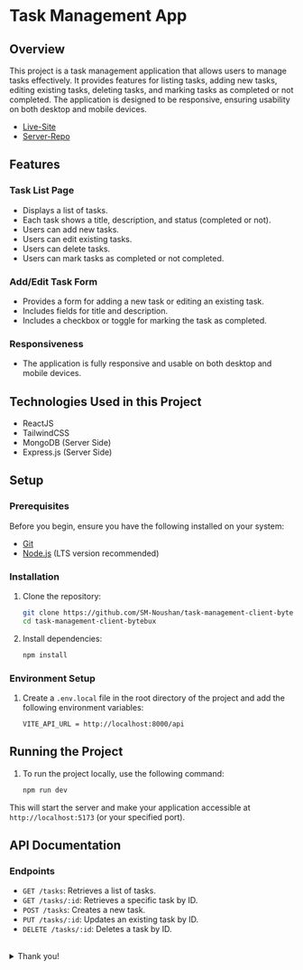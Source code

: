 # Task Management App

## Overview

This project is a task management application that allows users to manage tasks effectively. It provides features for listing tasks, adding new tasks, editing existing tasks, deleting tasks, and marking tasks as completed or not completed. The application is designed to be responsive, ensuring usability on both desktop and mobile devices.

- [Live-Site](https://task-management-bytebux.vercel.app)
- [Server-Repo](https://github.com/SM-Noushan/task-management-server-bytebux)

## Features

### Task List Page

- Displays a list of tasks.
- Each task shows a title, description, and status (completed or not).
- Users can add new tasks.
- Users can edit existing tasks.
- Users can delete tasks.
- Users can mark tasks as completed or not completed.

### Add/Edit Task Form

- Provides a form for adding a new task or editing an existing task.
- Includes fields for title and description.
- Includes a checkbox or toggle for marking the task as completed.

### Responsiveness

- The application is fully responsive and usable on both desktop and mobile devices.

## Technologies Used in this Project

- ReactJS
- TailwindCSS
- MongoDB (Server Side)
- Express.js (Server Side)

## Setup

### Prerequisites

Before you begin, ensure you have the following installed on your system:

- [Git](https://git-scm.com/downloads)
- [Node.js](https://nodejs.org/) (LTS version recommended)

### Installation

1. Clone the repository:

   ```bash
   git clone https://github.com/SM-Noushan/task-management-client-bytebux
   cd task-management-client-bytebux
   ```

2. Install dependencies:

   ```bash
   npm install
   ```

### Environment Setup

1. Create a `.env.local` file in the root directory of the project and add the following environment variables:

   ```dotenv
   VITE_API_URL = http://localhost:8000/api
   ```

## Running the Project

1. To run the project locally, use the following command:

   ```bash
   npm run dev
   ```

This will start the server and make your application accessible at `http://localhost:5173` (or your specified port).

## API Documentation

### Endpoints

- `GET /tasks`: Retrieves a list of tasks.
- `GET /tasks/:id`: Retrieves a specific task by ID.
- `POST /tasks`: Creates a new task.
- `PUT /tasks/:id`: Updates an existing task by ID.
- `DELETE /tasks/:id`: Deletes a task by ID.

<br/>
<details>
    <summary>Thank you!</summary>
</details>
